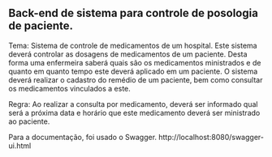 ## Back-end de sistema para controle de posologia de paciente.

Tema: Sistema de controle de medicamentos de um hospital. Este sistema deverá controlar as dosagens de medicamentos de um paciente. Desta forma uma enfermeira saberá quais são os medicamentos ministrados e de quanto em quanto tempo este deverá aplicado em um paciente. O sistema deverá realizar o cadastro do remédio de um paciente, bem como consultar os medicamentos vinculados a este.

Regra: Ao realizar a consulta por medicamento, deverá ser informado qual será a próxima data e horário que este medicamento deverá ser ministrado ao paciente.

Para a documentação, foi usado o Swagger.
http://localhost:8080/swagger-ui.html

